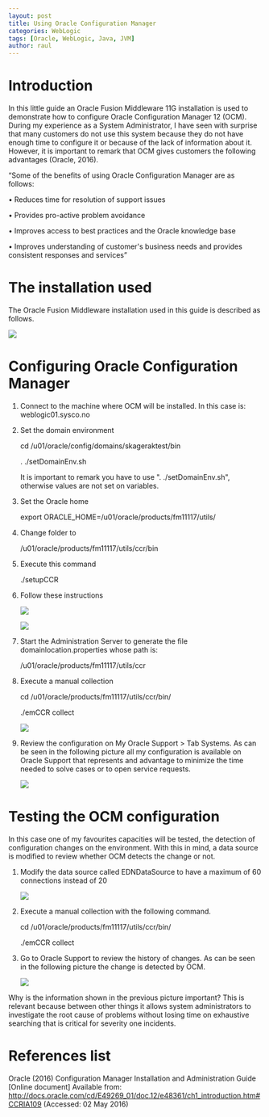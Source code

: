 ```yaml
---
layout: post
title: Using Oracle Configuration Manager
categories: WebLogic
tags: [Oracle, WebLogic, Java, JVM]
author: raul
---
```


# Introduction
In this little guide an Oracle Fusion Middleware 11G installation is used to demonstrate how to configure Oracle Configuration Manager 12 (OCM). During my experience as a System Administrator, I have seen with surprise that many customers do not use this system because they do not have enough time to configure it or because of the lack of information about it. However, it is important to remark that OCM gives customers the following advantages (Oracle, 2016).

“Some of the benefits of using Oracle Configuration Manager are as follows:

•	Reduces time for resolution of support issues

•	Provides pro-active problem avoidance

•	Improves access to best practices and the Oracle knowledge base

•	Improves understanding of customer's business needs and provides consistent responses and services”

# The installation used
The Oracle Fusion Middleware installation used in this guide is described as follows.

![](/images/2016-05-29-OracleConfigurationManager/01.png)

# Configuring Oracle Configuration Manager
1.	Connect to the machine where OCM will be installed. In this case is: weblogic01.sysco.no

2.	Set the domain environment

	cd /u01/oracle/config/domains/skageraktest/bin
	
	. ./setDomainEnv.sh

	It is important to remark you have to use ". ./setDomainEnv.sh", otherwise values are not set on variables.

3.	Set the Oracle home
	
	export ORACLE_HOME=/u01/oracle/products/fm11117/utils/

4.	Change folder to 

	/u01/oracle/products/fm11117/utils/ccr/bin
	
5.	Execute this command

	./setupCCR

6.	Follow these instructions

	![](/images/2016-05-29-OracleConfigurationManager/02.png)

	![](/images/2016-05-29-OracleConfigurationManager/03.png)
	
7.	Start the Administration Server to generate the file domainlocation.properties whose path is:

	/u01/oracle/products/fm11117/utils/ccr

8.	Execute a manual collection

	cd /u01/oracle/products/fm11117/utils/ccr/bin/
	
	./emCCR collect
	
	![](/images/2016-05-29-OracleConfigurationManager/04.png)
	
9.	Review the configuration on My Oracle Support > Tab Systems. As can be seen in the following picture all my configuration is available on Oracle Support that represents and advantage to minimize the time needed to solve cases or to open service requests.

	![](/images/2016-05-29-OracleConfigurationManager/05.png)
	
# Testing the OCM configuration
In this case one of my favourites capacities will be tested, the detection of configuration changes on the environment. With this in mind, a data source is modified to review whether OCM detects the change or not.

1.	Modify the data source called EDNDataSource to have a maximum of 60 connections instead of 20

	![](/images/2016-05-29-OracleConfigurationManager/06.png)
	
2.	Execute a manual collection with the following command.

	cd /u01/oracle/products/fm11117/utils/ccr/bin/
	
	./emCCR collect

3.	Go to Oracle Support to review the history of changes. As can be seen in the following picture the change is detected by OCM.

	![](/images/2016-05-29-OracleConfigurationManager/07.png)
	
Why is the information shown in the previous picture important? This is relevant because between other things it allows system administrators to investigate the root cause of problems without losing time on exhaustive searching that is critical for severity one incidents.

# References list

Oracle (2016) Configuration Manager Installation and Administration Guide [Online document] Available from:  http://docs.oracle.com/cd/E49269_01/doc.12/e48361/ch1_introduction.htm#CCRIA109 (Accessed: 02 May 2016)
